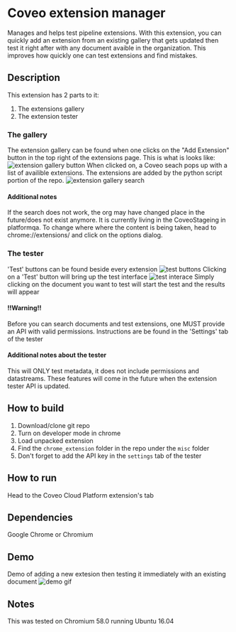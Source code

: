# Coveo extension manager
Manages and helps test pipeline extensions. With this extension, you can quickly add an extension from an existing gallery that gets updated then test it right after with any document avaible in the organization. This improves how quickly one can test extensions and find mistakes.

## Description
This extension has 2 parts to it:
1. The extensions gallery
2. The extension tester

### The gallery
The extension gallery can be found when one clicks on the "Add Extension" button in the top right of the extensions page.
This is what is looks like:
![extension gallery button](https://user-images.githubusercontent.com/17149559/27692683-569b0ad6-5cb5-11e7-996f-1d4f8e12c08e.png)
When clicked on, a Coveo seach pops up with a list of availible extensions. The extensions are added by the python script portion of the repo.
![extension gallery search](https://user-images.githubusercontent.com/17149559/27692821-abeb7b88-5cb5-11e7-8b81-17793b94eb6f.png)

#### Additional notes
If the search does not work, the org may have changed place in the future/does not exist anymore.
It is currently living in the CoveoStageing in platformqa.
To change where where the content is being taken, head to chrome://extensions/ and click on the options dialog.

### The tester
'Test' buttons can be found beside every extension
![test buttons](https://user-images.githubusercontent.com/17149559/27692869-cd622802-5cb5-11e7-8c69-f93b6b88c5f1.png)
Clicking on a 'Test' button will bring up the test interface
![test interace](https://user-images.githubusercontent.com/17149559/27692962-0a287034-5cb6-11e7-8922-e645696dad24.png)
Simply clicking on the document you want to test will start the test and the results will appear

#### !!Warning!!
Before you can search documents and test extensions, one MUST provide an API with valid permissions.
Instructions are be found in the 'Settings' tab of the tester

#### Additional notes about the tester
This will ONLY test metadata, it does not include permissions and datastreams.
These features will come in the future when the extension tester API is updated.

## How to build
1. Download/clone git repo
2. Turn on developer mode in chrome
3. Load unpacked extension
4. Find the `chrome_extension` folder in the repo under the `misc` folder
5. Don't forget to add the API key in the `settings` tab of the tester

## How to run
Head to the Coveo Cloud Platform extension's tab

## Dependencies
Google Chrome or Chromium

## Demo
Demo of adding a new extesion then testing it immediately with an existing document
![demo gif](https://user-images.githubusercontent.com/17149559/27694135-46eed5b4-5cb9-11e7-9ab3-dac634291270.gif)


## Notes
This was tested on Chromium 58.0 running Ubuntu 16.04
